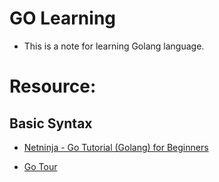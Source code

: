 # GO Learning

- This is a note for learning Golang language.

# Resource:

## Basic Syntax
- [Netninja - Go Tutorial (Golang) for Beginners](https://youtube.com/playlist?list=PL4cUxeGkcC9gC88BEo9czgyS72A3doDeM&si=Yirv7lPJ5HyNCjbL)

- [Go Tour](https://go.dev/tour/welcome/1)

